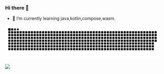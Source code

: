 ### Hi there 👋

<!--
**itiddler/itiddler** is a ✨ _special_ ✨ repository because its `README.md` (this file) appears on your GitHub profile.

Here are some ideas to get you started:

- 🔭 I’m currently working on ...
- 🌱 I’m currently learning ...
- 👯 I’m looking to collaborate on ...
- 🤔 I’m looking for help with ...
- 💬 Ask me about ...
- 📫 How to reach me: ...
- 😄 Pronouns: ...
- ⚡ Fun fact: ...
-->

- 🌱 I’m currently learning java,kotlin,compose,wasm.

<picture>
  <source media="(prefers-color-scheme: dark)" srcset="https://raw.githubusercontent.com/itiddler/itiddler/output/github-contribution-grid-snake-dark.svg">
  <source media="(prefers-color-scheme: light)" srcset="https://raw.githubusercontent.com/itiddler/itiddler/output/github-contribution-grid-snake.svg">
  <img alt="github contribution grid snake animation" src="https://raw.githubusercontent.com/itiddler/itiddler/output/github-contribution-grid-snake.svg">
</picture>

<!-- ![](https://github-readme-stats.vercel.app/api?username=itiddler&show_icons=true) -->
![](https://github-readme-stats.vercel.app/api/top-langs/?username=anuraghazra&layout=compact)
